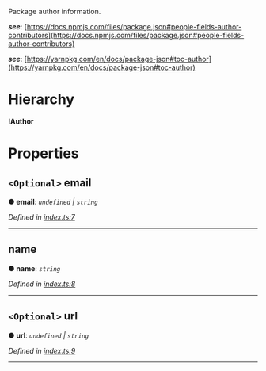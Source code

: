 

Package author information.

*__see__*: [https://docs.npmjs.com/files/package.json#people-fields-author-contributors](https://docs.npmjs.com/files/package.json#people-fields-author-contributors)

*__see__*: [https://yarnpkg.com/en/docs/package-json#toc-author](https://yarnpkg.com/en/docs/package-json#toc-author)

# Hierarchy

**IAuthor**

# Properties

<a id="email"></a>

## `<Optional>` email

**● email**: *`undefined` \| `string`*

*Defined in [index.ts:7](https://github.com/ajaxlab/package-json-type/blob/9e707da/src/index.ts#L7)*

___
<a id="name"></a>

##  name

**● name**: *`string`*

*Defined in [index.ts:8](https://github.com/ajaxlab/package-json-type/blob/9e707da/src/index.ts#L8)*

___
<a id="url"></a>

## `<Optional>` url

**● url**: *`undefined` \| `string`*

*Defined in [index.ts:9](https://github.com/ajaxlab/package-json-type/blob/9e707da/src/index.ts#L9)*

___


